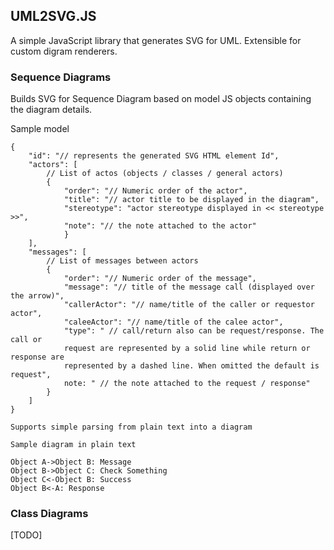 ## UML2SVG.JS
A simple JavaScript library that generates SVG for UML. Extensible for custom
digram renderers.

### Sequence Diagrams
Builds SVG for Sequence Diagram based on model JS objects containing the diagram
details.

Sample model
~~~~~~~~~~~~
{ 
    "id": "// represents the generated SVG HTML element Id",
    "actors": [
        // List of actos (objects / classes / general actors)
        {
            "order": "// Numeric order of the actor",
            "title": "// actor title to be displayed in the diagram",
            "stereotype": "actor stereotype displayed in << stereotype >>",
            "note": "// the note attached to the actor"
            }
    ],
    "messages": [
        // List of messages between actors
        {
            "order": "// Numeric order of the message",
            "message": "// title of the message call (displayed over the arrow)",
            "callerActor": "// name/title of the caller or requestor actor",
            "caleeActor": "// name/title of the calee actor",
            "type": " // call/return also can be request/response. The call or
            request are represented by a solid line while return or response are
            represented by a dashed line. When omitted the default is request",
            note: " // the note attached to the request / response"
        }
    ]
}

Supports simple parsing from plain text into a diagram

Sample diagram in plain text
~~~~~~~~~~~~~~~~~~~~~~~~~~~~
```
Object A->Object B: Message
Object B->Object C: Check Something
Object C<-Object B: Success
Object B<-A: Response
```
### Class Diagrams
[TODO]
